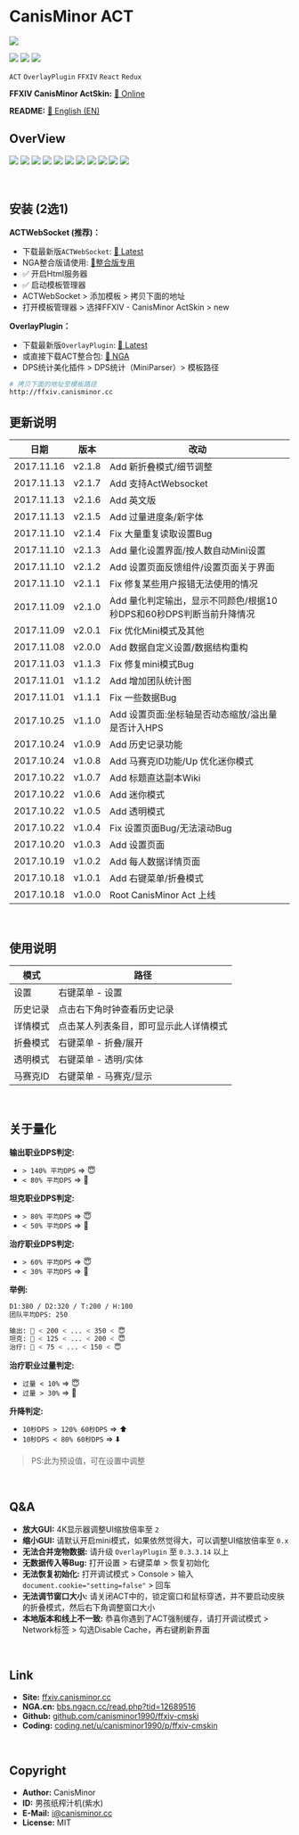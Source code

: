 
# CanisMinor ACT

![](http://qn.canisminor.cc/2017-11-14-1.png)

[![](https://img.shields.io/github/tag/canisminor1990/ffxiv-cmskin.svg)](https://github.com/canisminor1990/ffxiv-cmskin)
[![](https://img.shields.io/badge/Works%20with-ActWebsocket-green.svg)](https://github.com/ZCube/ACTWebSocket)
[![](https://img.shields.io/badge/Works%20with-OverlayPlugin-green.svg)](https://github.com/hibiyasleep/OverlayPlugin)

`ACT` `OverlayPlugin` `FFXIV` `React` `Redux`

**FFXIV CanisMinor ActSkin:** [🌱 Online](http://ffxiv.canisminor.cc)

**README:** [📙 English (EN)](en_README.md)

## OverView

![](http://qn.canisminor.cc/2017-11-14-2.png)
![](http://qn.canisminor.cc/2017-11-14-3.png)
![](http://qn.canisminor.cc/2017-11-14-4.png)
![](http://qn.canisminor.cc/2017-11-14-5.png)
![](http://qn.canisminor.cc/2017-11-16-12.png)
![](http://qn.canisminor.cc/2017-11-14-6.png)
![](http://qn.canisminor.cc/2017-11-16-13.png)
![](http://qn.canisminor.cc/2017-11-14-7.png)
![](http://qn.canisminor.cc/2017-11-14-8.png)
![](http://qn.canisminor.cc/2017-11-14-9.png)
![](http://qn.canisminor.cc/2017-11-14-10.png)

<br />

## 安装 (2选1)

**ACTWebSocket (推荐)：**
- 下载最新版`ACTWebSocket`: [🔗 Latest](https://github.com/ZCube/ACTWebSocket/releases)
- NGA整合版请使用: [🔗整合版专用](https://coding.net/u/canisminor1990/p/act-websocket/git/archive/v1.0.0.zip)
- ✅ 开启Html服务器
- ✅ 启动模板管理器
- ACTWebSocket > 添加模板 > 拷贝下面的地址
- 打开模板管理器 > 选择FFXIV - CanisMinor ActSkin > new

**OverlayPlugin：**
- 下载最新版`OverlayPlugin`: [🔗 Latest](https://github.com/hibiyasleep/OverlayPlugin/releases)
- 或直接下载ACT整合包: [🔗 NGA](http://bbs.ngacn.cc/read.php?tid=12526945)
- DPS统计美化插件 > DPS统计（MiniParser）> 模板路径

```sh
# 拷贝下面的地址至模板路径
http://ffxiv.canisminor.cc
```






## 更新说明

|日期|版本|改动|
|---|---|---|
|2017.11.16|v2.1.8|Add 新折叠模式/细节调整|
|2017.11.13|v2.1.7|Add 支持ActWebsocket|
|2017.11.13|v2.1.6|Add 英文版|
|2017.11.13|v2.1.5|Add 过量进度条/新字体|
|2017.11.10|v2.1.4|Fix 大量重复读取设置Bug|
|2017.11.10|v2.1.3|Add 量化设置界面/按人数自动Mini设置|
|2017.11.10|v2.1.2|Add 设置页面反馈组件/设置页面关于界面|
|2017.11.10|v2.1.1|Fix 修复某些用户报错无法使用的情况|
|2017.11.09|v2.1.0|Add 量化判定输出，显示不同颜色/根据10秒DPS和60秒DPS判断当前升降情况|
|2017.11.09|v2.0.1|Fix 优化Mini模式及其他|
|2017.11.08|v2.0.0|Add 数据自定义设置/数据结构重构|
|2017.11.03|v1.1.3|Fix 修复mini模式Bug|
|2017.11.01|v1.1.2|Add 增加团队统计图|
|2017.11.01|v1.1.1|Fix 一些数据Bug|
|2017.10.25|v1.1.0|Add 设置页面:坐标轴是否动态缩放/溢出量是否计入HPS|
|2017.10.24|v1.0.9|Add 历史记录功能|
|2017.10.24|v1.0.8|Add 马赛克ID功能/Up 优化迷你模式|
|2017.10.22|v1.0.7|Add 标题直达副本Wiki|
|2017.10.22|v1.0.6|Add 迷你模式|
|2017.10.22|v1.0.5|Add 透明模式|
|2017.10.22|v1.0.4|Fix 设置页面Bug/无法滚动Bug|
|2017.10.20|v1.0.3|Add 设置页面|
|2017.10.19|v1.0.2|Add 每人数据详情页面|
|2017.10.18|v1.0.1|Add 右键菜单/折叠模式|
|2017.10.18|v1.0.0|Root CanisMinor Act 上线|

<br />

## 使用说明

|模式|路径|
|---|---|
|设置|右键菜单 - 设置|
|历史记录|点击右下角时钟查看历史记录|
|详情模式|点击某人列表条目，即可显示此人详情模式|
|折叠模式|右键菜单 - 折叠/展开|
|透明模式|右键菜单 - 透明/实体|
|马赛克ID|右键菜单 - 马赛克/显示|

<br />

## 关于量化

**输出职业DPS判定:**
- `> 140% 平均DPS` => 😇
- `< 80% 平均DPS` => 👿

**坦克职业DPS判定:**
- `> 80% 平均DPS` => 😇
- `< 50% 平均DPS` => 👿

**治疗职业DPS判定:**
- `> 60% 平均DPS` => 😇
- `< 30% 平均DPS` => 👿

**举例:**
```sh
D1:380 / D2:320 / T:200 / H:100
团队平均DPS: 250

输出: 👿 < 200 < ... < 350 < 😇
坦克: 👿 < 125 < ... < 200 < 😇
治疗: 👿 < 75 < ... < 150 < 😇
```

**治疗职业过量判定:**
- `过量 < 10%` => 😇
- `过量 > 30%` => 👿

**升降判定:**
- `10秒DPS > 120% 60秒DPS` => ⬆️
- `10秒DPS < 80% 60秒DPS` => ⬇️

> PS:此为预设值，可在设置中调整

<br />

## Q&A

- **放大GUI:** 4K显示器调整UI缩放倍率至 `2`
- **缩小GUI:** 请默认开启mini模式，如果依然觉得大，可以调整UI缩放倍率至 `0.x`
- **无法合并宠物数据:** 请升级 `OverlayPlugin` 至 `0.3.3.14` 以上
- **无数据传入等Bug:** 打开设置 > 右键菜单 > 恢复初始化
- **无法恢复初始化:** 打开调试模式 > Console > 输入`document.cookie="setting=false"` > 回车
- **无法调节窗口大小:** 请关闭ACT中的，锁定窗口和鼠标穿透，并不要启动皮肤的折叠模式，然后右下角调整窗口大小
- **本地版本和线上不一致:** 恭喜你遇到了ACT强制缓存，请打开调试模式 > Network标签 > 勾选Disable Cache，再右键刷新界面

<br />

## Link

- **Site:** [ffxiv.canisminor.cc](https://ffxiv.canisminor.cc)
- **NGA.cn:** [bbs.ngacn.cc/read.php?tid=12689516](http://bbs.ngacn.cc/read.php?tid=12689516)
- **Github:** [github.com/canisminor1990/ffxiv-cmski](https://github.com/canisminor1990/ffxiv-cmskin)
- **Coding:** [coding.net/u/canisminor1990/p/ffxiv-cmskin](https://coding.net/u/canisminor1990/p/ffxiv-cmskin)

<br />

## Copyright

- **Author:** CanisMinor
- **ID:** 男孩纸榨汁机(紫水)
- **E-Mail:** <i@canisminor.cc>
- **License:** MIT




